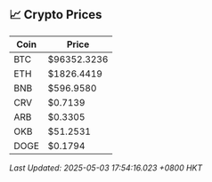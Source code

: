 ## 📈 Crypto Prices

| Coin | Price |
| ---- | ----- |
| BTC | $96352.3236 |
| ETH | $1826.4419 |
| BNB | $596.9580 |
| CRV | $0.7139 |
| ARB | $0.3305 |
| OKB | $51.2531 |
| DOGE | $0.1794 |

_Last Updated: 2025-05-03 17:54:16.023 +0800 HKT_